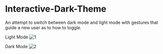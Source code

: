 # Interactive-Dark-Theme
An attempt to switch between dark mode and light mode with gestures that guide a new user as to how to toggle.

Light Mode
![1](https://user-images.githubusercontent.com/53186763/131214855-77d40b73-baa2-479f-be09-cbb070791b3c.PNG)

Dark Mode
![2](https://user-images.githubusercontent.com/53186763/131214918-fe0a2fe1-1541-41e6-9fcc-516afde3419a.PNG)
